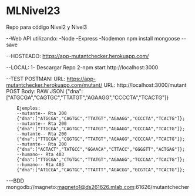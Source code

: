 # MLNivel23
Repo para código Nivel2 y Nivel3

--Web API utilizando:
    -Node
    -Express
    -Nodemon
    npm install mongoose --save

--HOSTEADO:
    https://app-mutantchecker.herokuapp.com/

--LOCAL:
    1- Descargar Repo
    2-npm start
    http://localhost:3000

    

--TEST POSTMAN:
    URL: https://app-mutantchecker.herokuapp.com/mutant/
    URL: http://localhost:3000/mutant
    POST
        Body: RAW JSON
        {"dna":["ATGCGA","CAGTGC","TTATGT","AGAAGG","CCCCTA","TCACTG"]}

        Ejemplos:
        --mutante-- Rta 200
        {"dna":["ATGCGA","CAGTGC","TTATGT","AGAAGG","CCCCTA","TCACTG"]};
        --mutante-- Rta 200
        {"dna":["TTGCGA","CAGTGC","TTATGT","AGAAGG","CCCCAA","TCACTG"]};
        --mutante-- Rta 200
        {"dna":["TTGCGA","CGGTGC","TTATGT","AGAAGG","CCCCAA","TCACTG"]};
        --mutante-- Rta 200
        {"dna":["ACTACT","TATGCC","GGAACA","CTTACC","GGGGTT","ACTGAG"]};
        --humano-- Rta 403
        {"dna":["TTGCGA","CTGTGC","TTATGT","AGAAGG","TCCCAA","TCACTG"]};
        --humano-- Rta 403
        {"dna":["ATGCGA","CAGTGC","TTATTT","AGACGG","GCGTCA","TCACTG"]};


---BDD 
    mongodb://magneto:magneto1@ds261626.mlab.com:61626/mutantchecher
